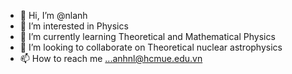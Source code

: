 - 👋 Hi, I’m @nlanh
- 👀 I’m interested in Physics
- 🌱 I’m currently learning Theoretical and Mathematical Physics
- 💞️ I’m looking to collaborate on Theoretical nuclear astrophysics
- 📫 How to reach me ...anhnl@hcmue.edu.vn

<!---
nlanh/nlanh is a ✨ special ✨ repository because its `README.md` (this file) appears on your GitHub profile.
You can click the Preview link to take a look at your changes.
--->
